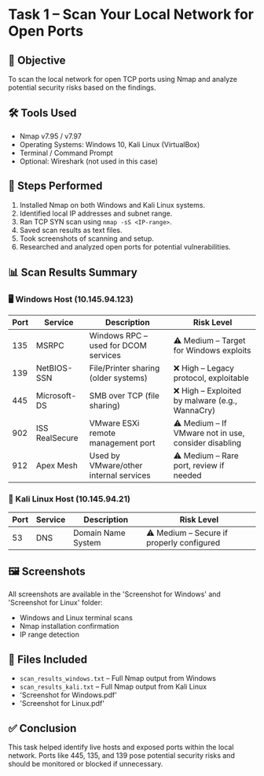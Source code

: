 # Task 1 – Scan Your Local Network for Open Ports

## 🎯 Objective
To scan the local network for open TCP ports using Nmap and analyze potential security risks based on the findings.

## 🛠 Tools Used
- Nmap v7.95 / v7.97
- Operating Systems: Windows 10, Kali Linux (VirtualBox)
- Terminal / Command Prompt
- Optional: Wireshark (not used in this case)

## 🔄 Steps Performed
1. Installed Nmap on both Windows and Kali Linux systems.
2. Identified local IP addresses and subnet range.
3. Ran TCP SYN scan using `nmap -sS <IP-range>`.
4. Saved scan results as text files.
5. Took screenshots of scanning and setup.
6. Researched and analyzed open ports for potential vulnerabilities.

## 📊 Scan Results Summary

### 🖥️ Windows Host (10.145.94.123)

| Port | Service         | Description                                 | Risk Level          |
|------|------------------|---------------------------------------------|---------------------|
| 135  | MSRPC            | Windows RPC – used for DCOM services        | ⚠️ Medium – Target for Windows exploits |
| 139  | NetBIOS-SSN      | File/Printer sharing (older systems)        | ❌ High – Legacy protocol, exploitable |
| 445  | Microsoft-DS     | SMB over TCP (file sharing)                 | ❌ High – Exploited by malware (e.g., WannaCry) |
| 902  | ISS RealSecure   | VMware ESXi remote management port          | ⚠️ Medium – If VMware not in use, consider disabling |
| 912  | Apex Mesh        | Used by VMware/other internal services      | ⚠️ Medium – Rare port, review if needed |

### 🐧 Kali Linux Host (10.145.94.21)

| Port | Service | Description              | Risk Level       |
|------|---------|--------------------------|------------------|
| 53   | DNS     | Domain Name System       | ⚠️ Medium – Secure if properly configured |

## 🖼️ Screenshots
All screenshots are available in the 'Screenshot for Windows' and 'Screenshot for Linux' folder:
- Windows and Linux terminal scans
- Nmap installation confirmation
- IP range detection

## 📁 Files Included
- `scan_results_windows.txt` – Full Nmap output from Windows
- `scan_results_kali.txt` – Full Nmap output from Kali Linux
- 'Screenshot for Windows.pdf'
- 'Screenshot for Linux.pdf'

## ✅ Conclusion
This task helped identify live hosts and exposed ports within the local network. Ports like 445, 135, and 139 pose potential security risks and should be monitored or blocked if unnecessary.

